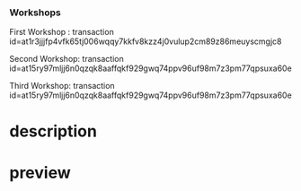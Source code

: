 ### Workshops
First Workshop : transaction id=at1r3jjjfp4vfk65tj006wqqy7kkfv8kzz4j0vulup2cm89z86meuyscmgjc8

Second Workshop: transaction id=at15ry97mljj6n0qzqk8aaffqkf929gwq74ppv96uf98m7z3pm77qpsuxa60e

Third Workshop: transaction id=at15ry97mljj6n0qzqk8aaffqkf929gwq74ppv96uf98m7z3pm77qpsuxa60e
# description 
# preview 
